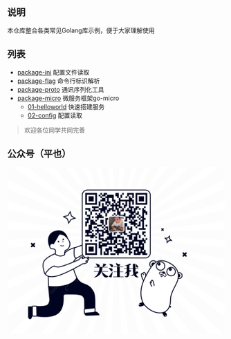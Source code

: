 ## 说明
本仓库整合各类常见Golang库示例，便于大家理解使用

## 列表
- [package-ini](package-ini) 配置文件读取
- [package-flag](package-flag) 命令行标识解析
- [package-proto](package-proto) 通讯序列化工具
- [package-micro](package-micro) 微服务框架go-micro
    - [01-helloworld](package-micro/01-helloworld) 快速搭建服务
    - [02-config](package-micro/02-config) 配置读取
> 欢迎各位同学共同完善

## 公众号（平也）
![image](qrcode.png)